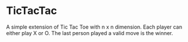 # TicTacTac

A simple extension of Tic Tac Toe with n x n dimension. Each player can either play X or O.
The last person played a valid move is the winner.
